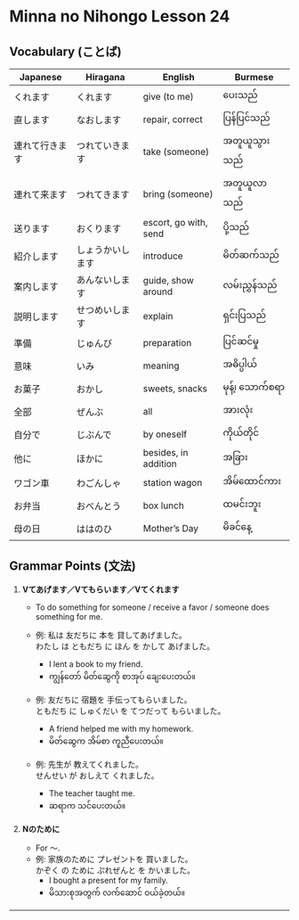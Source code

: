 # Minna no Nihongo Lesson 24

## Vocabulary (ことば)

| Japanese     | Hiragana      | English                      | Burmese                 |
|--------------|--------------|------------------------------|-------------------------|
| くれます     | くれます      | give (to me)                 | ပေးသည်                  |
| 直します     | なおします    | repair, correct              | ပြန်ပြင်သည်              |
| 連れて行きます| つれていきます| take (someone)               | အတူယူသွားသည်            |
| 連れて来ます | つれてきます  | bring (someone)              | အတူယူလာသည်              |
| 送ります     | おくります    | escort, go with, send        | ပို့သည်                   |
| 紹介します   | しょうかいします| introduce                  | မိတ်ဆက်သည်                |
| 案内します   | あんないします| guide, show around           | လမ်းညွှန်သည်               |
| 説明します   | せつめいします| explain                      | ရှင်းပြသည်                 |
| 準備        | じゅんび      | preparation                  | ပြင်ဆင်မှု                  |
| 意味        | いみ          | meaning                      | အဓိပ္ပါယ်                   |
| お菓子      | おかし        | sweets, snacks               | မုန့်၊ သောက်စရာ                |
| 全部        | ぜんぶ        | all                          | အားလုံး                      |
| 自分で      | じぶんで      | by oneself                   | ကိုယ်တိုင်                     |
| 他に        | ほかに        | besides, in addition         | အခြား                        |
| ワゴン車    | わごんしゃ    | station wagon                | အိမ်ထောင်ကား                  |
| お弁当      | おべんとう    | box lunch                    | ထမင်းဘူး                       |
| 母の日      | ははのひ      | Mother’s Day                 | မိခင်နေ့                        |

## Grammar Points (文法)

1. **Vてあげます／Vてもらいます／Vてくれます**
   - To do something for someone / receive a favor / someone does something for me.
   - 例: 私は 友だちに 本を 貸してあげました。  
     わたし は ともだち に ほん を かして あげました。
     - I lent a book to my friend.
     - ကျွန်တော် မိတ်ဆွေကို စာအုပ် ချေးပေးတယ်။

   - 例: 友だちに 宿題を 手伝ってもらいました。  
     ともだち に しゅくだい を てつだって もらいました。
     - A friend helped me with my homework.
     - မိတ်ဆွေက အိမ်စာ ကူညီပေးတယ်။

   - 例: 先生が 教えてくれました。  
     せんせい が おしえて くれました。
     - The teacher taught me.
     - ဆရာက သင်ပေးတယ်။

2. **Nのために**
   - For ～.
   - 例: 家族のために プレゼントを 買いました。  
     かぞく の ために ぷれぜんと を かいました。
     - I bought a present for my family.
     - မိသားစုအတွက် လက်ဆောင် ဝယ်ခဲ့တယ်။

---